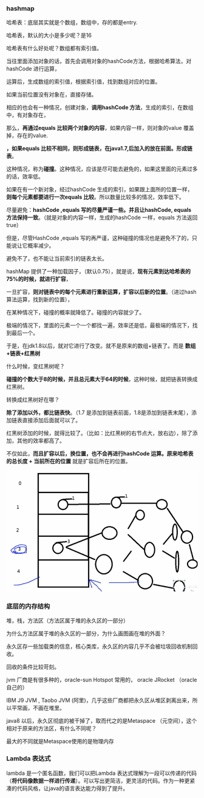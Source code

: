 ### hashmap

哈希表：底层其实就是个数组，数组中，存的都是entry.

哈希表，默认的大小是多少呢？是16

哈希表有什么好处呢？数组都有索引值。

当往里面添加对象的话，首先会调用对象的hashCode方法，根据哈希算法，对hashCode 进行运算，

运算后，生成数组的索引值，根据索引值，找到数组对应的位置。

如果当前位置没有对象在，直接存储。

相应的也会有一种情况，创建对象，**调用hashCode 方法**，生成的索引，在数组中，有对象存在，

那么，**再通过equals 比较两个对象的内容**，如果内容一样，则对象的value 覆盖掉，存在的value.

**，如果equals 比较不相同，则形成链表，在java1.7,后加入的放在前面。形成链表**。

这种情况，称为**碰撞**。这种情况，应该是尽可能去避免的，如果这里面的元素过多的话，效率低。



如果在有一个新对象，经过hashCode 生成的索引，如果跟上面所的位置一样，**则每个元素都要进行一次equals 比较**。所以数量比较多的情况，效率低下。



尽量避免：**hashCode ,equals 写的尽量严谨一些。并且让hashCode, equals 方法保持一致**。（就是对象的内容一样，生成的hashCode 一样，equals 方法返回true）

但是，尽管HashCode ,equals 写的再严谨，这种碰撞的情况也是避免不了的，只能说让它概率减少。

避免不了，也不能让当前索引的链表太长。



hashMap 提供了一种加载因子，（默认0.75），就是说，**现有元素到达哈希表的75%的时候，就进行扩容**，

一旦扩容，**则对链表中的每个元素进行重新运算，扩容以后新的位置**。（进过hash算法运算，找到新的位置），

在某种情况下，碰撞的概率就降低了。碰撞的内容就少了。

极端的情况下，里面的元素一个一个都找一遍，效率还是低，最极端的情况下，找到最后一个。



于是，在jdk1.8以后，就对它进行了改变。就不是原来的数组+链表了。而是 **数组+链表+红黑树**

什么时候，变红黑树呢？

**碰撞的个数大于8的时候，并且总元素大于64的时候**，这种时候，就把链表转换成红黑树。

转换成红黑树好在哪？

**除了添加以外，都比链表快**。（1.7 是添加到链表前面，1.8是添加到链表末尾），添加链表直接添加后面就可以了。

红黑树添加的时候，就得比较了。（比如：比红黑树的右节点大，放右边），除了添加，其他的效率都高了。



不仅如此，**而且扩容以后，换位置，也不会再进行hashCode 运算。原来哈希表的总长度 + 当前所在的位置** 就是扩容后所在的位置。

<img src="01.png" style="zoom:75%;" />





### 底层的内存结构

堆，栈，方法区（方法区属于堆的永久区的一部分）

为什么方法区属于堆的永久区的一部分，为什么画图画在堆的外面？

永久区存一些加载类的信息，核心类库，永久区的内容几乎不会被垃圾回收机制回收。

回收的条件比较苛刻。 

jvm 厂商是有很多种的，oracle-sun Hotspot 常用的， oracle  JRocket （oracle 自己的）

IBM J9 JVM ,  Taobo JVM (阿里)，几乎这些厂商都把永久区从堆区剥离出来，所以平常画，不画在堆里。



java8 以后，永久区彻底的被干掉了，取而代之的是Metaspace （元空间），这个相对于原来的方法区，有什么不同呢？

最大的不同就是Metaspace使用的是物理内存

### Lambda 表达式

lambda 是一个匿名函数，我们可以把Lambda 表达式理解为一段可以传递的代码（**将代码像数据一样进行传递**）。可以写出更简洁，更灵活的代码。作为一种更紧凑的代码风格，让java的语言表达能力得到了提升。

































